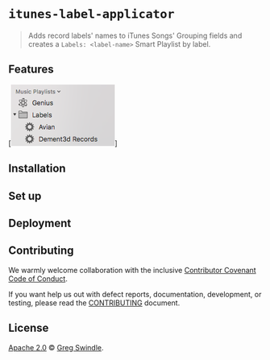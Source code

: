 # `itunes-label-applicator`

> Adds record labels' names to iTunes Songs' Grouping fields and creates a `Labels: <label-name>` Smart Playlist by label.

## Features

[![itunes-label-applicator-screenshot-img]]


## Installation


## Set up


## Deployment


## Contributing

We warmly welcome collaboration with the inclusive [Contributor Covenant Code of Conduct][code-of-conduct-url].

If you want help us out with defect reports, documentation, development, or testing, please read the [CONTRIBUTING][contributing-url] document.


## License

[Apache 2.0][license-url] © [Greg Swindle][contributor-contanct-swindle-url].


[code-of-conduct-url]: ./.github/CODE_OF_CONDUCT.md
[contributor-contanct-swindle-url]: https://github.com/gregswindle
[contributing-url]: ./.github/CONTRIBUTING.md
[itunes-label-applicator-screenshot-img]: ./.assets/itunes-label-applicator-screenshot.png
[license-url]: ./LICENSE
